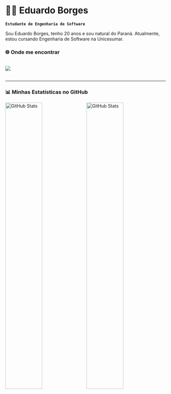 # 👨‍💻 Eduardo Borges

**`Estudante de Engenharia de Software`**

Sou Eduardo Borges, tenho 20 anos e sou natural do Paraná. Atualmente, estou cursando Engenharia de Software na Unicesumar. 

### 🌐 Onde me encontrar

<br>
<div>
  <a href="https://www.linkedin.com/in/eduardoborgesz/" target="_blank"><img src="https://img.shields.io/badge/-LinkedIn-%230077B5?style=for-the-badge&logo=linkedin&logoColor=white" target="_blank"></a> 
</div>

<br/>

---

### 📊 Minhas Estatísticas no GitHub

<p>
  <img 
    align="left" 
    alt="GitHub Stats" 
    height="48%" 
    style="padding-right: 10px;" 
    src="https://github-readme-stats.vercel.app/api?username=eduardoborgesz&show_icons=true&theme=tokyonight&include_all_commits=true&locale=pt-br" 
  />

<img 
      align="left" 
      alt="GitHub Stats" 
      height="48%" 
      src="https://github-readme-stats.vercel.app/api/top-langs/?username=eduardoborgesz&theme=tokyonight&layout=compact&custom_title=Tecnologias&langs_count=9" 
  />

